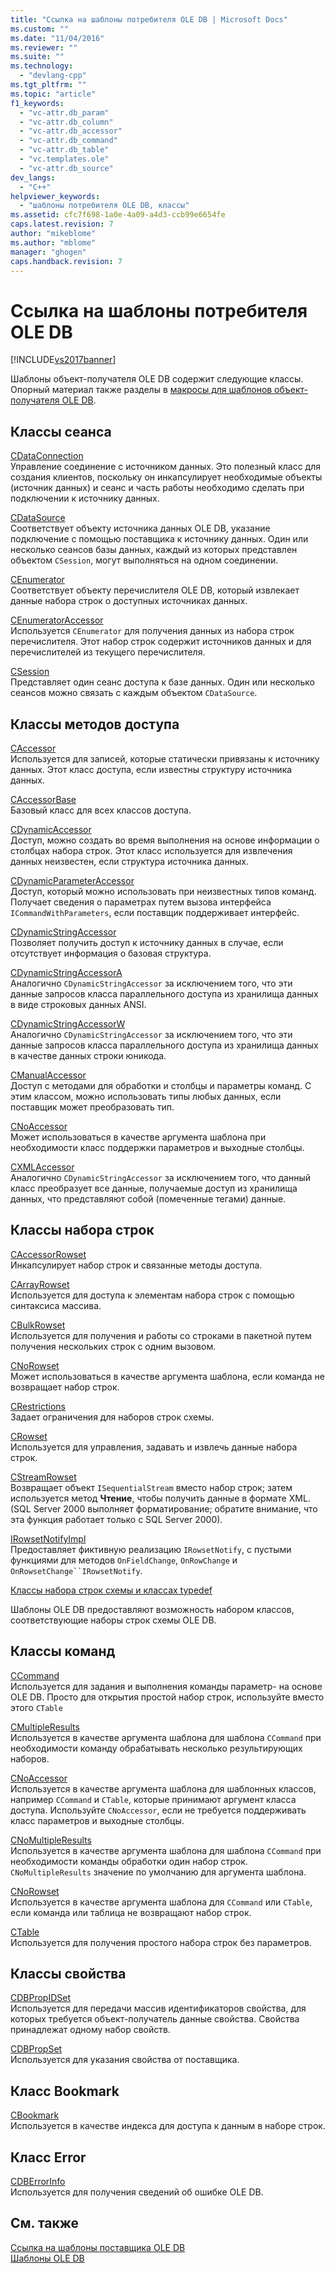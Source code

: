 ```yaml
---
title: "Ссылка на шаблоны потребителя OLE DB | Microsoft Docs"
ms.custom: ""
ms.date: "11/04/2016"
ms.reviewer: ""
ms.suite: ""
ms.technology: 
  - "devlang-cpp"
ms.tgt_pltfrm: ""
ms.topic: "article"
f1_keywords: 
  - "vc-attr.db_param"
  - "vc-attr.db_column"
  - "vc-attr.db_accessor"
  - "vc-attr.db_command"
  - "vc-attr.db_table"
  - "vc.templates.ole"
  - "vc-attr.db_source"
dev_langs: 
  - "C++"
helpviewer_keywords: 
  - "шаблоны потребителя OLE DB, классы"
ms.assetid: cfc7f698-1a0e-4a09-a4d3-ccb99e6654fe
caps.latest.revision: 7
author: "mikeblome"
ms.author: "mblome"
manager: "ghogen"
caps.handback.revision: 7
---
```

# Ссылка на шаблоны потребителя OLE DB
[!INCLUDE[vs2017banner](../../assembler/inline/includes/vs2017banner.md)]

Шаблоны объект\-получателя OLE DB содержит следующие классы.  Опорный материал также разделы в [макросы для шаблонов объект\-получателя OLE DB](../Topic/Macros%20and%20Global%20Functions%20for%20OLE%20DB%20Consumer%20Templates.md).  
  
## Классы сеанса  
 [CDataConnection](../../data/oledb/cdataconnection-class.md)  
 Управление соединение с источником данных.  Это полезный класс для создания клиентов, поскольку он инкапсулирует необходимые объекты \(источник данных\) и сеанс и часть работы необходимо сделать при подключении к источнику данных.  
  
 [CDataSource](../Topic/CDataSource%20Class.md)  
 Соответствует объекту источника данных OLE DB, указание подключение с помощью поставщика к источнику данных.  Один или несколько сеансов базы данных, каждый из которых представлен объектом `CSession`, могут выполняться на одном соединении.  
  
 [CEnumerator](../../data/oledb/cenumerator-class.md)  
 Соответствует объекту перечислителя OLE DB, который извлекает данные набора строк о доступных источниках данных.  
  
 [CEnumeratorAccessor](../../data/oledb/cenumeratoraccessor-class.md)  
 Используется `CEnumerator` для получения данных из набора строк перечислителя.  Этот набор строк содержит источников данных и для перечислителей из текущего перечислителя.  
  
 [CSession](../../data/oledb/csession-class.md)  
 Представляет один сеанс доступа к базе данных.  Один или несколько сеансов можно связать с каждым объектом `CDataSource`.  
  
## Классы методов доступа  
 [CAccessor](../Topic/CAccessor%20Class.md)  
 Используется для записей, которые статически привязаны к источнику данных.  Этот класс доступа, если известны структуру источника данных.  
  
 [CAccessorBase](../../data/oledb/caccessorbase-class.md)  
 Базовый класс для всех классов доступа.  
  
 [CDynamicAccessor](../../data/oledb/cdynamicaccessor-class.md)  
 Доступ, можно создать во время выполнения на основе информации о столбцах набора строк.  Этот класс используется для извлечения данных неизвестен, если структура источника данных.  
  
 [CDynamicParameterAccessor](../../data/oledb/cdynamicparameteraccessor-class.md)  
 Доступ, который можно использовать при неизвестных типов команд.  Получает сведения о параметрах путем вызова интерфейса `ICommandWithParameters`, если поставщик поддерживает интерфейс.  
  
 [CDynamicStringAccessor](../../data/oledb/cdynamicstringaccessor-class.md)  
 Позволяет получить доступ к источнику данных в случае, если отсутствует информация о базовая структура.  
  
 [CDynamicStringAccessorA](../../data/oledb/cdynamicstringaccessora-class.md)  
 Аналогично `CDynamicStringAccessor` за исключением того, что эти данные запросов класса параллельного доступа из хранилища данных в виде строковых данных ANSI.  
  
 [CDynamicStringAccessorW](../../data/oledb/cdynamicstringaccessorw-class.md)  
 Аналогично `CDynamicStringAccessor` за исключением того, что эти данные запросов класса параллельного доступа из хранилища данных в качестве данных строки юникода.  
  
 [CManualAccessor](../Topic/CManualAccessor%20Class.md)  
 Доступ с методами для обработки и столбцы и параметры команд.  С этим классом, можно использовать типы любых данных, если поставщик может преобразовать тип.  
  
 [CNoAccessor](../Topic/CNoAccessor%20Class.md)  
 Может использоваться в качестве аргумента шаблона при необходимости класс поддержки параметров и выходные столбцы.  
  
 [CXMLAccessor](../../data/oledb/cxmlaccessor-class.md)  
 Аналогично `CDynamicStringAccessor` за исключением того, что данный класс преобразует все данные, получаемые доступ из хранилища данных, что представляют собой \(помеченные тегами\) данные.  
  
## Классы набора строк  
 [CAccessorRowset](../Topic/CAccessorRowset%20Class.md)  
 Инкапсулирует набор строк и связанные методы доступа.  
  
 [CArrayRowset](../../data/oledb/carrayrowset-class.md)  
 Используется для доступа к элементам набора строк с помощью синтаксиса массива.  
  
 [CBulkRowset](../Topic/CBulkRowset%20Class.md)  
 Используется для получения и работы со строками в пакетной путем получения нескольких строк с одним вызовом.  
  
 [CNoRowset](../../data/oledb/cnorowset-class.md)  
 Может использоваться в качестве аргумента шаблона, если команда не возвращает набор строк.  
  
 [CRestrictions](../Topic/CRestrictions%20Class.md)  
 Задает ограничения для наборов строк схемы.  
  
 [CRowset](../Topic/CRowset%20Class.md)  
 Используется для управления, задавать и извлечь данные набора строк.  
  
 [CStreamRowset](../../data/oledb/cstreamrowset-class.md)  
 Возвращает объект `ISequentialStream` вместо набор строк; затем используется метод **Чтение**, чтобы получить данные в формате XML. \(SQL Server 2000 выполняет форматирование; обратите внимание, что эта функция работает только с SQL Server 2000\).  
  
 [IRowsetNotifyImpl](../Topic/IRowsetNotifyImpl%20Class.md)  
 Предоставляет фиктивную реализацию `IRowsetNotify`, с пустыми функциями для методов `OnFieldChange`, `OnRowChange` и `OnRowsetChange``IRowsetNotify`.  
  
 [Классы набора строк схемы и классах typedef](../Topic/Schema%20Rowset%20Classes%20and%20Typedef%20Classes.md)  
  
 Шаблоны OLE DB предоставляют возможность набором классов, соответствующие наборы строк схемы OLE DB.  
  
## Классы команд  
 [CCommand](../../data/oledb/ccommand-class.md)  
 Используется для задания и выполнения команды параметр\- на основе OLE DB.  Просто для открытия простой набор строк, используйте вместо этого `CTable`  
  
 [CMultipleResults](../../data/oledb/cmultipleresults-class.md)  
 Используется в качестве аргумента шаблона для шаблона `CCommand` при необходимости команду обрабатывать несколько результирующих наборов.  
  
 [CNoAccessor](../Topic/CNoAccessor%20Class.md)  
 Используется в качестве аргумента шаблона для шаблонных классов, например `CCommand` и `CTable`, которые принимают аргумент класса доступа.  Используйте `CNoAccessor`, если не требуется поддерживать класс параметров и выходные столбцы.  
  
 [CNoMultipleResults](../../data/oledb/cnomultipleresults-class.md)  
 Используется в качестве аргумента шаблона для шаблона `CCommand` при необходимости команды обработки один набор строк.  `CNoMultipleResults` значение по умолчанию для аргумента шаблона.  
  
 [CNoRowset](../../data/oledb/cnorowset-class.md)  
 Используется в качестве аргумента шаблона для `CCommand` или `CTable`, если команда или таблица не возвращают набор строк.  
  
 [CTable](../../data/oledb/ctable-class.md)  
 Используется для получения простого набора строк без параметров.  
  
## Классы свойства  
 [CDBPropIDSet](../../data/oledb/cdbpropidset-class.md)  
 Используется для передачи массив идентификаторов свойства, для которых требуется объект\-получатель данные свойства.  Свойства принадлежат одному набор свойств.  
  
 [CDBPropSet](../Topic/CDBPropSet%20Class.md)  
 Используется для указания свойства от поставщика.  
  
## Класс Bookmark  
 [CBookmark](../../data/oledb/cbookmark-class.md)  
 Используется в качестве индекса для доступа к данным в наборе строк.  
  
## Класс Error  
 [CDBErrorInfo](../../data/oledb/cdberrorinfo-class.md)  
 Используется для получения сведений об ошибке OLE DB.  
  
## См. также  
 [Ссылка на шаблоны поставщика OLE DB](../../data/oledb/ole-db-provider-templates-reference.md)   
 [Шаблоны OLE DB](../Topic/OLE%20DB%20Templates.md)